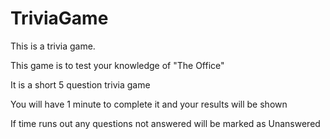 # TriviaGame
This is a trivia game.

This game is to test your knowledge of "The Office"

It is a short 5 question trivia game

You will have 1 minute to complete it and your results will be shown

If time runs out any questions not answered will be marked as Unanswered